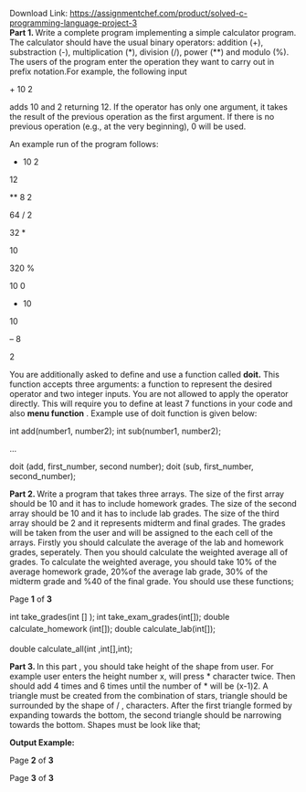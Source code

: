 Download Link: https://assignmentchef.com/product/solved-c-programming-language-project-3
<br>
<strong>Part 1. </strong>Write a complete program implementing a simple calculator program. The calculator should have the usual binary operators: addition (+), substraction (-), multiplication (*), division (/), power (**) and modulo (%). The users of the program enter the operation they want to carry out in prefix notation.For example, the following input<sub>          </sub>

<sub>               </sub>+ 10 2

adds 10 and 2 returning 12. If the operator has only one argument, it takes the result of the previous operation as the first argument. If there is no previous operation (e.g., at the very beginning), 0 will be used.<sub>       </sub>

An example run of the program follows:

+ 10 2

12

** 8 2

64 / 2

32 *

10

320 %

10 0













+ 10

10

– 8

<sub>               </sub>2

You are additionally asked to define and use a function called <strong>doit.</strong> This function accepts three arguments: a function to represent the desired operator and two integer inputs. You are not allowed to apply the operator directly. This will require you to define at least 7 functions in your code and also <sub> </sub><strong>menu function</strong> . Example use of doit function is given below:

<sub>          </sub>int  add(number1,  number2); <sub>    </sub>int sub(number1,  number2);

…

<sub> </sub>doit (add, first_number, second  number); doit (sub, first_number, second_number);




<strong>Part 2. </strong>Write a program that takes three arrays. The size of the first array should be 10 and it has to include homework grades. The size of the second array should be 10 and it has to include lab grades. The size of the third array should be 2 and it represents midterm and final grades. The grades will be taken from the user and will be assigned to the each cell of the arrays. Firstly you should calculate the average of the lab and homework grades, seperately. Then you should calculate the weighted average all of grades. To calculate the weighted average, you should take 10% of the average homework grade, 20%of the average lab grade, 30% of the midterm grade and %40 of the final grade. You should use these functions;




Page <strong>1</strong> of <strong>3 </strong>

int take_grades(int [] );<sub>         </sub> int take_exam_grades(int[]);              double calculate_homework<sub>             </sub>(int[]); double calculate_lab(int[]);<sub>   </sub>

double calculate_all(int ,int[],int);







<strong>Part 3. </strong>In this part , you should take height of the shape from user. For example user enters the height number x, will press * character twice. Then should add 4 times and 6 times until the number of * will be (x-1)2. A triangle must be created from the combination of stars, triangle should be surrounded by the shape of / , characters. After the first triangle formed by expanding towards the bottom, the second triangle should be narrowing towards the bottom. Shapes must be look like that;







<strong>Output Example: </strong>







Page <strong>2</strong> of <strong>3 </strong>













Page <strong>3</strong> of <strong>3 </strong>